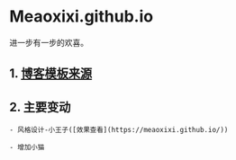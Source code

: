 # Meaoxixi.github.io
进一步有一步的欢喜。

## 1. [博客模板来源](https://github.com/fluid-dev/hexo-theme-fluid)

## 2. 主要变动

	- 风格设计-小王子([效果查看](https://meaoxixi.github.io/))

	- 增加小猫


